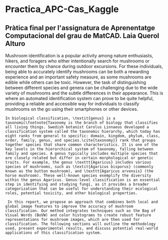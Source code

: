 # Practica_APC-Cas_Kaggle
Pràtica final per l'assignatura de Aprenentatge Computacional del grau de MatCAD. 
Laia Querol Alturo
------------------
Mushroom identification is a popular activity among nature enthusiasts, hikers, and foragers who either intentionally search for mushrooms or encounter them by chance during outdoor excursions. For these individuals, being able to accurately identify mushrooms can be both a rewarding experience and an important safety measure, as some mushrooms are edible while others can be toxic. However, the task of distinguishing between different species and genera can be challenging due to the wide variety of mushrooms and the subtle differences in their appearance. This is where an automated identification system can prove to be quite helpful, providing a reliable and accessible way for individuals to classify mushrooms on the go using their smartphones or other devices.
    
    In biological classification, \textit{genus} is a taxonomic\footnote{Taxonomy is the branch of biology that classifies all living things. Swedish botanist Carolus Linnaeus developed a classification system called the taxonomic hierarchy, which today has eight ranks from general to specific: domain, kingdom, phylum, class, order, family, genus, and species.\cite{taxonomy}} rank that groups together species that share common characteristics. It is one of the key levels in the hierarchical system of taxonomy, falling between family and species. A genus typically includes multiple species that are closely related but differ in certain morphological or genetic traits. For example, the genus \texttt{Agaricus} includes various species of mushrooms, such as \textit{Agaricus bisporus} (commonly known as the button mushroom), and \texttt{Agaricus arvensis} (the horse mushroom). These well-known species exemplify the diversity within the genus Agaricus. Genus-level classification is an essential step in identifying and studying fungi, as it provides a broader categorization that can be useful for understanding their ecological roles, potential toxicity, and other biological properties.

     In this report, we propose an approach that combines both local and global image features to improve the accuracy of mushroom classification. Our method integrates techniques such as the Bag of Visual Words (BoVW) and color histograms to create robust feature representations for mushroom images, which are then used for classification. The following sections will outline the methodology used, present experimental results, and discuss potential real-world applications of this classification system.
